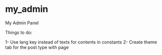 # my_admin
My Admin Panel

Things to do: 

1- Use lang key instead of texts for contents in constants
2- Create theme tab for the post type with page
